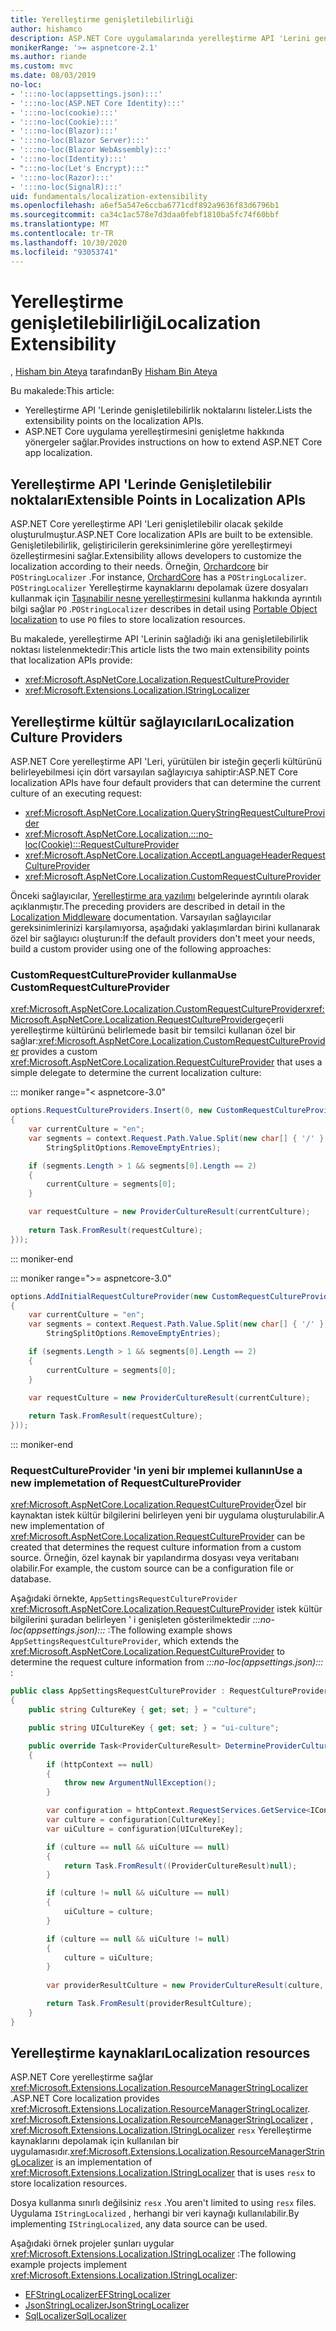 ```yaml
---
title: Yerelleştirme genişletilebilirliği
author: hishamco
description: ASP.NET Core uygulamalarında yerelleştirme API 'Lerini genişletmeyi öğrenin.
monikerRange: '>= aspnetcore-2.1'
ms.author: riande
ms.custom: mvc
ms.date: 08/03/2019
no-loc:
- ':::no-loc(appsettings.json):::'
- ':::no-loc(ASP.NET Core Identity):::'
- ':::no-loc(cookie):::'
- ':::no-loc(Cookie):::'
- ':::no-loc(Blazor):::'
- ':::no-loc(Blazor Server):::'
- ':::no-loc(Blazor WebAssembly):::'
- ':::no-loc(Identity):::'
- ":::no-loc(Let's Encrypt):::"
- ':::no-loc(Razor):::'
- ':::no-loc(SignalR):::'
uid: fundamentals/localization-extensibility
ms.openlocfilehash: a6ef5a547e6ccba6771cdf892a9636f83d6796b1
ms.sourcegitcommit: ca34c1ac578e7d3daa0febf1810ba5fc74f60bbf
ms.translationtype: MT
ms.contentlocale: tr-TR
ms.lasthandoff: 10/30/2020
ms.locfileid: "93053741"
---
```

# <a name="localization-extensibility"></a><span data-ttu-id="462a0-103">Yerelleştirme genişletilebilirliği</span><span class="sxs-lookup"><span data-stu-id="462a0-103">Localization Extensibility</span></span>

<span data-ttu-id="462a0-104">, [Hisham bin Ateya](https://github.com/hishamco) tarafından</span><span class="sxs-lookup"><span data-stu-id="462a0-104">By [Hisham Bin Ateya](https://github.com/hishamco)</span></span>

<span data-ttu-id="462a0-105">Bu makalede:</span><span class="sxs-lookup"><span data-stu-id="462a0-105">This article:</span></span>

* <span data-ttu-id="462a0-106">Yerelleştirme API 'Lerinde genişletilebilirlik noktalarını listeler.</span><span class="sxs-lookup"><span data-stu-id="462a0-106">Lists the extensibility points on the localization APIs.</span></span>
* <span data-ttu-id="462a0-107">ASP.NET Core uygulama yerelleştirmesini genişletme hakkında yönergeler sağlar.</span><span class="sxs-lookup"><span data-stu-id="462a0-107">Provides instructions on how to extend ASP.NET Core app localization.</span></span>

## <a name="extensible-points-in-localization-apis"></a><span data-ttu-id="462a0-108">Yerelleştirme API 'Lerinde Genişletilebilir noktaları</span><span class="sxs-lookup"><span data-stu-id="462a0-108">Extensible Points in Localization APIs</span></span>

<span data-ttu-id="462a0-109">ASP.NET Core yerelleştirme API 'Leri genişletilebilir olacak şekilde oluşturulmuştur.</span><span class="sxs-lookup"><span data-stu-id="462a0-109">ASP.NET Core localization APIs are built to be extensible.</span></span> <span data-ttu-id="462a0-110">Genişletilebilirlik, geliştiricilerin gereksinimlerine göre yerelleştirmeyi özelleştirmesini sağlar.</span><span class="sxs-lookup"><span data-stu-id="462a0-110">Extensibility allows developers to customize the localization according to their needs.</span></span> <span data-ttu-id="462a0-111">Örneğin, [Orchardcore](https://github.com/orchardCMS/OrchardCore/) bir `POStringLocalizer` .</span><span class="sxs-lookup"><span data-stu-id="462a0-111">For instance, [OrchardCore](https://github.com/orchardCMS/OrchardCore/) has a `POStringLocalizer`.</span></span> <span data-ttu-id="462a0-112">`POStringLocalizer` Yerelleştirme kaynaklarını depolamak üzere dosyaları kullanmak için [Taşınabilir nesne yerelleştirmesini](xref:fundamentals/portable-object-localization) kullanma hakkında ayrıntılı bilgi sağlar `PO` .</span><span class="sxs-lookup"><span data-stu-id="462a0-112">`POStringLocalizer` describes in detail using [Portable Object localization](xref:fundamentals/portable-object-localization) to use `PO` files to store localization resources.</span></span>

<span data-ttu-id="462a0-113">Bu makalede, yerelleştirme API 'Lerinin sağladığı iki ana genişletilebilirlik noktası listelenmektedir:</span><span class="sxs-lookup"><span data-stu-id="462a0-113">This article lists the two main extensibility points that localization APIs provide:</span></span> 

* <xref:Microsoft.AspNetCore.Localization.RequestCultureProvider>
* <xref:Microsoft.Extensions.Localization.IStringLocalizer>

## <a name="localization-culture-providers"></a><span data-ttu-id="462a0-114">Yerelleştirme kültür sağlayıcıları</span><span class="sxs-lookup"><span data-stu-id="462a0-114">Localization Culture Providers</span></span>

<span data-ttu-id="462a0-115">ASP.NET Core yerelleştirme API 'Leri, yürütülen bir isteğin geçerli kültürünü belirleyebilmesi için dört varsayılan sağlayıcıya sahiptir:</span><span class="sxs-lookup"><span data-stu-id="462a0-115">ASP.NET Core localization APIs have four default providers that can determine the current culture of an executing request:</span></span>

* <xref:Microsoft.AspNetCore.Localization.QueryStringRequestCultureProvider>
* <xref:Microsoft.AspNetCore.Localization.:::no-loc(Cookie):::RequestCultureProvider>
* <xref:Microsoft.AspNetCore.Localization.AcceptLanguageHeaderRequestCultureProvider>
* <xref:Microsoft.AspNetCore.Localization.CustomRequestCultureProvider>

<span data-ttu-id="462a0-116">Önceki sağlayıcılar, [Yerelleştirme ara yazılımı](xref:fundamentals/localization) belgelerinde ayrıntılı olarak açıklanmıştır.</span><span class="sxs-lookup"><span data-stu-id="462a0-116">The preceding providers are described in detail in the [Localization Middleware](xref:fundamentals/localization) documentation.</span></span> <span data-ttu-id="462a0-117">Varsayılan sağlayıcılar gereksinimlerinizi karşılamıyorsa, aşağıdaki yaklaşımlardan birini kullanarak özel bir sağlayıcı oluşturun:</span><span class="sxs-lookup"><span data-stu-id="462a0-117">If the default providers don't meet your needs, build a custom provider using one of the following approaches:</span></span>

### <a name="use-customrequestcultureprovider"></a><span data-ttu-id="462a0-118">CustomRequestCultureProvider kullanma</span><span class="sxs-lookup"><span data-stu-id="462a0-118">Use CustomRequestCultureProvider</span></span>

<span data-ttu-id="462a0-119"><xref:Microsoft.AspNetCore.Localization.CustomRequestCultureProvider><xref:Microsoft.AspNetCore.Localization.RequestCultureProvider>geçerli yerelleştirme kültürünü belirlemede basit bir temsilci kullanan özel bir sağlar:</span><span class="sxs-lookup"><span data-stu-id="462a0-119"><xref:Microsoft.AspNetCore.Localization.CustomRequestCultureProvider> provides a custom <xref:Microsoft.AspNetCore.Localization.RequestCultureProvider> that uses a simple delegate to determine the current localization culture:</span></span>

::: moniker range="< aspnetcore-3.0"
```csharp
options.RequestCultureProviders.Insert(0, new CustomRequestCultureProvider(async context =>
{
    var currentCulture = "en";
    var segments = context.Request.Path.Value.Split(new char[] { '/' }, 
        StringSplitOptions.RemoveEmptyEntries);

    if (segments.Length > 1 && segments[0].Length == 2)
    {
        currentCulture = segments[0];
    }

    var requestCulture = new ProviderCultureResult(currentCulture);
    
    return Task.FromResult(requestCulture);
}));
```

::: moniker-end

::: moniker range=">= aspnetcore-3.0"
```csharp
options.AddInitialRequestCultureProvider(new CustomRequestCultureProvider(async context =>
{
    var currentCulture = "en";
    var segments = context.Request.Path.Value.Split(new char[] { '/' }, 
        StringSplitOptions.RemoveEmptyEntries);

    if (segments.Length > 1 && segments[0].Length == 2)
    {
        currentCulture = segments[0];
    }

    var requestCulture = new ProviderCultureResult(currentCulture);
    
    return Task.FromResult(requestCulture);
}));
```

::: moniker-end

### <a name="use-a-new-implemetation-of-requestcultureprovider"></a><span data-ttu-id="462a0-120">RequestCultureProvider 'in yeni bir ımplemei kullanın</span><span class="sxs-lookup"><span data-stu-id="462a0-120">Use a new implemetation of RequestCultureProvider</span></span>

<span data-ttu-id="462a0-121"><xref:Microsoft.AspNetCore.Localization.RequestCultureProvider>Özel bir kaynaktan istek kültür bilgilerini belirleyen yeni bir uygulama oluşturulabilir.</span><span class="sxs-lookup"><span data-stu-id="462a0-121">A new implementation of <xref:Microsoft.AspNetCore.Localization.RequestCultureProvider> can be created that determines the request culture information from a custom source.</span></span> <span data-ttu-id="462a0-122">Örneğin, özel kaynak bir yapılandırma dosyası veya veritabanı olabilir.</span><span class="sxs-lookup"><span data-stu-id="462a0-122">For example, the custom source can be a configuration file or database.</span></span>

<span data-ttu-id="462a0-123">Aşağıdaki örnekte, `AppSettingsRequestCultureProvider` <xref:Microsoft.AspNetCore.Localization.RequestCultureProvider> istek kültür bilgilerini şuradan belirleyen ' i genişleten gösterilmektedir *:::no-loc(appsettings.json):::* :</span><span class="sxs-lookup"><span data-stu-id="462a0-123">The following example shows `AppSettingsRequestCultureProvider`, which extends the <xref:Microsoft.AspNetCore.Localization.RequestCultureProvider> to determine the request culture information from *:::no-loc(appsettings.json):::* :</span></span>

```csharp
public class AppSettingsRequestCultureProvider : RequestCultureProvider
{
    public string CultureKey { get; set; } = "culture";

    public string UICultureKey { get; set; } = "ui-culture";

    public override Task<ProviderCultureResult> DetermineProviderCultureResult(HttpContext httpContext)
    {
        if (httpContext == null)
        {
            throw new ArgumentNullException();
        }

        var configuration = httpContext.RequestServices.GetService<IConfigurationRoot>();
        var culture = configuration[CultureKey];
        var uiCulture = configuration[UICultureKey];

        if (culture == null && uiCulture == null)
        {
            return Task.FromResult((ProviderCultureResult)null);
        }

        if (culture != null && uiCulture == null)
        {
            uiCulture = culture;
        }

        if (culture == null && uiCulture != null)
        {
            culture = uiCulture;
        }
        
        var providerResultCulture = new ProviderCultureResult(culture, uiCulture);

        return Task.FromResult(providerResultCulture);
    }
}
```

## <a name="localization-resources"></a><span data-ttu-id="462a0-124">Yerelleştirme kaynakları</span><span class="sxs-lookup"><span data-stu-id="462a0-124">Localization resources</span></span>

<span data-ttu-id="462a0-125">ASP.NET Core yerelleştirme sağlar <xref:Microsoft.Extensions.Localization.ResourceManagerStringLocalizer> .</span><span class="sxs-lookup"><span data-stu-id="462a0-125">ASP.NET Core localization provides <xref:Microsoft.Extensions.Localization.ResourceManagerStringLocalizer>.</span></span> <span data-ttu-id="462a0-126"><xref:Microsoft.Extensions.Localization.ResourceManagerStringLocalizer> , <xref:Microsoft.Extensions.Localization.IStringLocalizer> `resx` Yerelleştirme kaynaklarını depolamak için kullanılan bir uygulamasıdır.</span><span class="sxs-lookup"><span data-stu-id="462a0-126"><xref:Microsoft.Extensions.Localization.ResourceManagerStringLocalizer> is an implementation of <xref:Microsoft.Extensions.Localization.IStringLocalizer> that is uses `resx` to store localization resources.</span></span>

<span data-ttu-id="462a0-127">Dosya kullanma sınırlı değilsiniz `resx` .</span><span class="sxs-lookup"><span data-stu-id="462a0-127">You aren't limited to using `resx` files.</span></span> <span data-ttu-id="462a0-128">Uygulama `IStringLocalized` , herhangi bir veri kaynağı kullanılabilir.</span><span class="sxs-lookup"><span data-stu-id="462a0-128">By implementing `IStringLocalized`, any data source can be used.</span></span>

<span data-ttu-id="462a0-129">Aşağıdaki örnek projeler şunları uygular <xref:Microsoft.Extensions.Localization.IStringLocalizer> :</span><span class="sxs-lookup"><span data-stu-id="462a0-129">The following example projects implement <xref:Microsoft.Extensions.Localization.IStringLocalizer>:</span></span> 

* [<span data-ttu-id="462a0-130">EFStringLocalizer</span><span class="sxs-lookup"><span data-stu-id="462a0-130">EFStringLocalizer</span></span>](https://github.com/aspnet/Entropy/tree/master/samples/Localization.EntityFramework)
* [<span data-ttu-id="462a0-131">JsonStringLocalizer</span><span class="sxs-lookup"><span data-stu-id="462a0-131">JsonStringLocalizer</span></span>](https://github.com/hishamco/My.Extensions.Localization.Json)
* [<span data-ttu-id="462a0-132">SqlLocalizer</span><span class="sxs-lookup"><span data-stu-id="462a0-132">SqlLocalizer</span></span>](https://github.com/damienbod/AspNetCoreLocalization)
